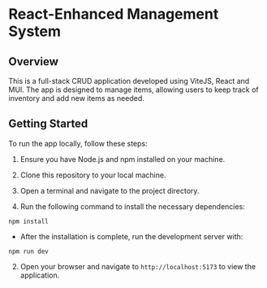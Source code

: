 
# React-Enhanced Management System

## Overview

This is a full-stack CRUD application developed using ViteJS, React and MUI. The app is designed to manage items, allowing users to keep track of inventory and add new items as needed.

## Getting Started

To run the app locally, follow these steps:

1.  Ensure you have Node.js and npm installed on your machine.
    
2.  Clone this repository to your local machine.
    
3.  Open a terminal and navigate to the project directory.
    
4.  Run the following command to install the necessary dependencies: 

```
npm install
```
    
-   After the installation is complete, run the development server with:  

```
npm run dev
```
    
2.  Open your browser and navigate to `http://localhost:5173` to view the application.
